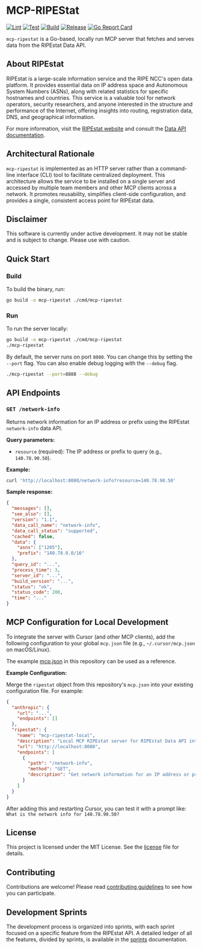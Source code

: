 # MCP-RIPEStat

[![Lint](https://github.com/taihen/mcp-ripestat/actions/workflows/lint.yml/badge.svg)](https://github.com/taihen/ppp-exporter/actions/workflows/lint.yml)
[![Test](https://github.com/taihen/mcp-ripestat/actions/workflows/test.yml/badge.svg)](https://github.com/taihen/ppp-exporter/actions/workflows/test.yml)
[![Build](https://github.com/taihen/mcp-ripestat/actions/workflows/build.yml/badge.svg)](https://github.com/taihen/ppp-exporter/actions/workflows/build.yml)
[![Release](https://github.com/taihen/mcp-ripestat/actions/workflows/release.yml/badge.svg)](https://github.com/taihen/mcp-ripestat/actions/workflows/release.yml)
[![Go Report Card](https://goreportcard.com/badge/github.com/taihen/mcp-ripestat)](https://goreportcard.com/report/github.com/taihen/mcp-ripestat)

`mcp-ripestat` is a Go-based, locally run MCP server that fetches and serves data from the RIPEstat Data API.

## About RIPEstat

RIPEstat is a large-scale information service and the RIPE NCC's open data platform. It provides essential data on IP address space and Autonomous System Numbers (ASNs), along with related statistics for specific hostnames and countries. This service is a valuable tool for network operators, security researchers, and anyone interested in the structure and performance of the Internet, offering insights into routing, registration data, DNS, and geographical information.

For more information, visit the [RIPEstat website](https://stat.ripe.net/) and consult the [Data API documentation](https://stat.ripe.net/docs/data_api).

## Architectural Rationale

`mcp-ripestat` is implemented as an HTTP server rather than a command-line interface (CLI) tool to facilitate centralized deployment. This architecture allows the service to be installed on a single server and accessed by multiple team members and other MCP clients across a network. It promotes reusability, simplifies client-side configuration, and provides a single, consistent access point for RIPEstat data.

## Disclaimer

This software is currently under active development. It may not be stable and is subject to change. Please use with caution.

## Quick Start

### Build

To build the binary, run:

```sh
go build -o mcp-ripestat ./cmd/mcp-ripestat
```

### Run

To run the server locally:

```sh
go build -o mcp-ripestat ./cmd/mcp-ripestat
./mcp-ripestat
```

By default, the server runs on port `8080`. You can change this by setting the `--port` flag. You can also enable debug logging with the `--debug` flag.

```sh
./mcp-ripestat --port=8888 --debug
```

## API Endpoints

### `GET /network-info`

Returns network information for an IP address or prefix using the RIPEstat `network-info` data API.

**Query parameters:**

- `resource` (required): The IP address or prefix to query (e.g., `140.78.90.50`).

**Example:**

```sh
curl 'http://localhost:8080/network-info?resource=140.78.90.50'
```

**Sample response:**

```json
{
  "messages": [],
  "see_also": [],
  "version": "1.1",
  "data_call_name": "network-info",
  "data_call_status": "supported",
  "cached": false,
  "data": {
    "asns": ["1205"],
    "prefix": "140.78.0.0/16"
  },
  "query_id": "...",
  "process_time": 3,
  "server_id": "...",
  "build_version": "...",
  "status": "ok",
  "status_code": 200,
  "time": "..."
}
```

## MCP Configuration for Local Development

To integrate the server with Cursor (and other MCP clients), add the following configuration to your global `mcp.json` file (e.g., `~/.cursor/mcp.json` on macOS/Linux).

The example [mcp.json](./mcp.json) in this repository can be used as a reference.

**Example Configuration:**

Merge the `ripestat` object from this repository's `mcp.json` into your existing configuration file. For example:

```json
{
  "anthropic": {
    "url": "...",
    "endpoints": []
  },
  "ripestat": {
    "name": "mcp-ripestat-local",
    "description": "Local MCP RIPEstat server for RIPEstat Data API integration.",
    "url": "http://localhost:8080",
    "endpoints": [
      {
        "path": "/network-info",
        "method": "GET",
        "description": "Get network information for an IP address or prefix. Query param: resource"
      }
    ]
  }
}
```

After adding this and restarting Cursor, you can test it with a prompt like: `What is the network info for 140.78.90.50?`

## License

This project is licensed under the MIT License. See the [license](LICENSE) file for details.

## Contributing

Contributions are welcome! Please read [contributing guidelines](CONTRIBUTING.md) to see how you can participate.

## Development Sprints

The development process is organized into sprints, with each sprint focused on a specific feature from the RIPEstat API. A detailed ledger of all the features, divided by sprints, is available in the [sprints](.github/SPRINTS.md) documentation.
